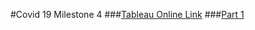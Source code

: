 #Covid 19 Milestone 4 
###[Tableau Online Link]([https://dub01.online.tableau.com/#/site/data301dashboards/workbooks/525425/views)
###[Part 1](https://youtu.be/tYnJg2Yvkxs)
